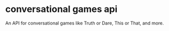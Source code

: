 # conversational games api
 An API for conversational games like Truth or Dare, This or That, and more.

